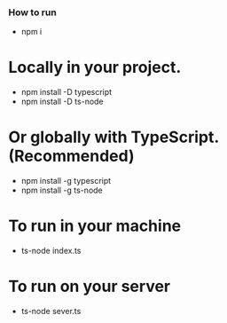 ### How to run
- npm i

# Locally in your project.
- npm install -D typescript
- npm install -D ts-node


# Or globally with TypeScript. (Recommended)
- npm install -g typescript
- npm install -g ts-node


# To run in your machine
- ts-node index.ts


# To run on your server
- ts-node sever.ts
